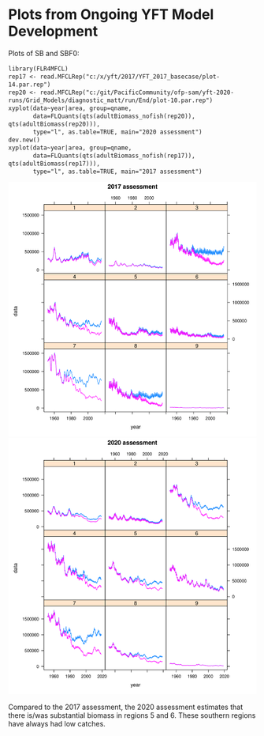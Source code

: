 # Plots from Ongoing YFT Model Development

Plots of SB and SBF0:

```{r}
library(FLR4MFCL)
rep17 <- read.MFCLRep("c:/x/yft/2017/YFT_2017_basecase/plot-14.par.rep")
rep20 <- read.MFCLRep("c:/git/PacificCommunity/ofp-sam/yft-2020-runs/Grid_Models/diagnostic_matt/run/End/plot-10.par.rep")
xyplot(data~year|area, group=qname,
       data=FLQuants(qts(adultBiomass_nofish(rep20)), qts(adultBiomass(rep20))),
       type="l", as.table=TRUE, main="2020 assessment")
dev.new()
xyplot(data~year|area, group=qname,
       data=FLQuants(qts(adultBiomass_nofish(rep17)), qts(adultBiomass(rep17))),
       type="l", as.table=TRUE, main="2017 assessment")
```

<img src="ssb_2017.png" width="600px">
<img src="ssb_2020.png" width="600px">

Compared to the 2017 assessment, the 2020 assessment estimates that there is/was
substantial biomass in regions 5 and 6. These southern regions have always had
low catches.
